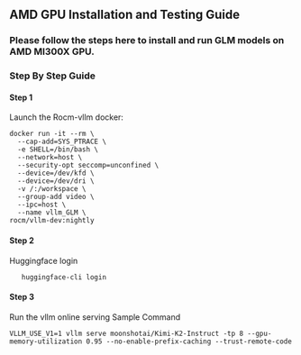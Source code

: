 ## AMD GPU Installation and Testing Guide
### Please follow the steps here to install and run GLM models on AMD MI300X GPU.
### Step By Step Guide
#### Step 1
Launch the Rocm-vllm docker:

```shell
docker run -it --rm \
  --cap-add=SYS_PTRACE \
  -e SHELL=/bin/bash \
  --network=host \
  --security-opt seccomp=unconfined \
  --device=/dev/kfd \
  --device=/dev/dri \
  -v /:/workspace \
  --group-add video \
  --ipc=host \
  --name vllm_GLM \
rocm/vllm-dev:nightly
```

#### Step 2
  Huggingface login

```shell
   huggingface-cli login 
```   

#### Step 3
Run the vllm online serving
Sample Command

```shell
VLLM_USE_V1=1 vllm serve moonshotai/Kimi-K2-Instruct -tp 8 --gpu-memory-utilization 0.95 --no-enable-prefix-caching --trust-remote-code 
```
